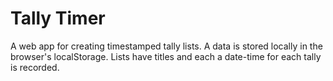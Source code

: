 # Tally Timer

A web app for creating timestamped tally lists. A data is stored locally in the browser's localStorage. Lists have titles and each a date-time for each tally is recorded.
